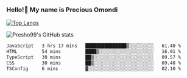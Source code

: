 ### Hello!👋 My name is Precious Omondi 

[![Top Langs](https://github-readme-stats.vercel.app/api/top-langs/?username=Presho99&langs_count=8&theme=dark)](https://github.com/Presho99/github-readme-stats)

![Presho99's GitHub stats](https://github-readme-stats.vercel.app/api?username=Presho99&show_icons=true&theme=dark)

<!--START_SECTION:waka-->

```txt
JavaScript   3 hrs 17 mins   ███████████████▒░░░░░░░░░   61.40 %
HTML         54 mins         ████▒░░░░░░░░░░░░░░░░░░░░   16.91 %
TypeScript   30 mins         ██▒░░░░░░░░░░░░░░░░░░░░░░   09.57 %
CSS          30 mins         ██▒░░░░░░░░░░░░░░░░░░░░░░   09.48 %
TSConfig     6 mins          ▓░░░░░░░░░░░░░░░░░░░░░░░░   02.10 %
```

<!--END_SECTION:waka-->

